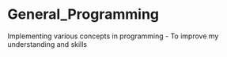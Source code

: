 # General_Programming
Implementing various concepts in programming - To improve my understanding and skills
